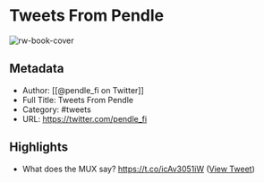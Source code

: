 # Tweets From Pendle

![rw-book-cover](https://pbs.twimg.com/profile_images/1621033017337843713/loDsYCJr.jpg)

## Metadata
- Author: [[@pendle_fi on Twitter]]
- Full Title: Tweets From Pendle
- Category: #tweets
- URL: https://twitter.com/pendle_fi

## Highlights
- What does the MUX say? https://t.co/icAv3051iW ([View Tweet](https://twitter.com/pendle_fi/status/1726510960695996508))
